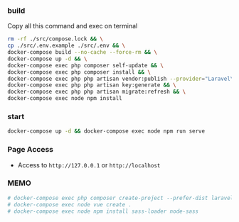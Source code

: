 ### build
Copy all this command and exec on terminal
```sh
rm -rf ./src/compose.lock && \
cp ./src/.env.example ./src/.env && \
docker-compose build --no-cache --force-rm && \
docker-compose up -d && \
docker-compose exec php composer self-update && \
docker-compose exec php composer install && \
docker-compose exec php php artisan vendor:publish --provider="Laravel\Sanctum\SanctumServiceProvider" && \
docker-compose exec php php artisan key:generate && \
docker-compose exec php php artisan migrate:refresh && \
docker-compose exec node npm install
```

### start
```sh
docker-compose up -d && docker-compose exec node npm run serve
```

### Page Access
- Access to `http://127.0.0.1` or `http://localhost`

### MEMO
```sh
# docker-compose exec php composer create-project --prefer-dist laravel/laravel .
# docker-compose exec node vue create .
# docker-compose exec node npm install sass-loader node-sass
```